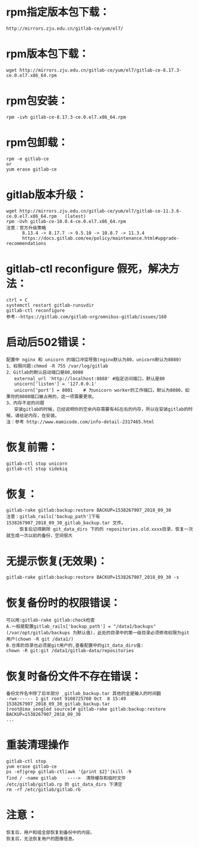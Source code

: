# rpm指定版本包下载：
    http://mirrors.zju.edu.cn/gitlab-ce/yum/el7/



# rpm版本包下载：
    wget http://mirrors.zju.edu.cn/gitlab-ce/yum/el7/gitlab-ce-8.17.3-ce.0.el7.x86_64.rpm

# rpm包安装：
    rpm -ivh gitlab-ce-8.17.3-ce.0.el7.x86_64.rpm

# rpm包卸载：
    rpm -e gitlab-ce
    or
    yum erase gitlab-ce
# gitlab版本升级：
    wget http://mirrors.zju.edu.cn/gitlab-ce/yum/el7/gitlab-ce-11.3.6-ce.0.el7.x86_64.rpm   (latest)
    rpm -Uvh gitlab-ce-10.0.4-ce.0.el7.x86_64.rpm
    注意：官方升级策略
          8.13.4 -> 8.17.7 -> 9.5.10 -> 10.8.7 -> 11.3.4
          https://docs.gitlab.com/ee/policy/maintenance.html#upgrade-recommendations

# gitlab-ctl reconfigure 假死，解决方法：
    ctrl + C
    systemctl restart gitlab-runsvdir
    gitlab-ctl reconfigure
    参考--https://gitlab.com/gitlab-org/omnibus-gitlab/issues/160



# 启动后502错误：
    配置中 nginx 和 unicorn 的端口冲突导致(nginx默认为80，unicorn默认为8080)
    1、权限问题:chmod -R 755 /var/log/gitlab
    2、Gitlab的默认启动端口是80,8080
       external_url 'http://localhost:8888' #指定访问端口，默认是80
       unicorn['listen'] = '127.0.0.1'
       unicorn['port'] = 8001    # 为unicorn worker的工作端口，默认为8080，如果你的8080端口被占用的，这一项需要更改。
    3、内存不足的问题
       安装gitlab的时候，已经说明你的空余内存需要有4G左右的内存，所以在安装gitlab的时候，请给足内存，在安装。
    注：参考 http://www.mamicode.com/info-detail-2317465.html




# 恢复前需：
    gitlab-ctl stop unicorn
    gitlab-ctl stop sidekiq

# 恢复：
    gitlab-rake gitlab:backup:restore BACKUP=1538267907_2018_09_30
    注意：gitlab_rails['backup_path']下有 1538267907_2018_09_30_gitlab_backup.tar 文件。
         恢复后记得删除 git_data_dirs 下的的 repositories.old.xxxx目录，恢复一次就生成一次以前的备份，空间很大


# 无提示恢复(无效果)：
    gitlab-rake gitlab:backup:restore BACKUP=1538267907_2018_09_30 -s


# 恢复备份时的权限错误：
    可以用:gitlab-rake gitlab:check检查
    A.一般是配置gitlab_rails['backup_path'] = "/data1/backups"(/var/opt/gitlab/backups 为默认值)，此处的目录中的第一级目录必须修改权限为git用户(chown -R git /data1/)
    B.仓库的目录也必须是git用户的,查看配置中的git_data_dirs值:
    chown -R git:git /data1/gitlab-data/repositories

# 恢复时备份文件不存在错误：
    备份文件名中除了后半部分 _gitlab_backup.tar 其他的全是输入的时间戳
    -rwx------ 1 git root 9108725760 Oct  8 15:49 1538267907_2018_09_30_gitlab_backup.tar
    [root@ima_sengled source]# gitlab-rake gitlab:backup:restore BACKUP=1538267907_2018_09_30
    ...
    
# 重装清理操作
    gitlab-ctl stop
    yum erase gitlab-ce
    ps -ef|grep gitlab-ctl|awk '{print $2}'|kill -9
    find / -name gitlab    ---->  清除缓存和临时文件
    /etc/gitlab/gitlab.rp 的 git_data_dirs 下清空
    rm -rf /etc/gitlab/gitlab.rb

# 注意：
    恢复后，用户和组全部恢复到备份中的内容。
    恢复后，无法恢复用户的图像信息。


